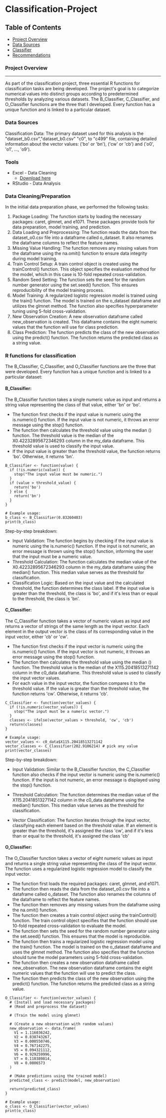 # Classification-Project

## Table of Contents

- [Project Overview](#project-overview)
- [Data Sources](#data-sources)
- [Classifier](#R-functions-for-classification)
- [Recommendations](#recommendations)

### Project Overview
---
As part of the classification project, three essential R functions for classification tasks are being developed. The project's goal is to categorize numerical values into distinct groups according to predetermined thresholds by analyzing various datasets.
The B_Classifier, C_Classifier, and O_Classifier functions are the three that I developed. Every function has a unique function and is linked to a particular dataset.

### Data Sources

Classification Data: The primary dataset used for this analysis is the "dataset_b0.csv","dataset_b0.csv" "c0", to "c499" file, containing detailed information about the vector values: ('bo' or 'bn'), ('cw' or 'cb') and ('o0', 'o1', ..., 'o9').

### Tools

- Excel - Data Cleaning
  - [Download here](https://microsoft.com)
- RStudio - Data Analysis

### Data Cleaning/Preparation

In the initial data preparation phase, we performed the following tasks:
1.  Package Loading: The function starts by loading the necessary packages: caret, glmnet, and e1071. These packages provide tools for data preparation, model training, and prediction.
2.  Data Loading and Preprocessing: The function reads the data from the dataset_o0.csv file into a dataframe called o_dataset. It also renames the dataframe columns to reflect the feature names.
4.  Missing Value Handling: The function removes any missing values from the dataframe using the na.omit() function to ensure data integrity during model training.
5.  Train Control Setup: A train control object is created using the trainControl() function. This object specifies the evaluation method for the model, which in this case is 10-fold repeated cross-validation.
6.  Random Seed Setting: The function sets the seed for the random number generator using the set.seed() function. This ensures reproducibility of the model training process.
7.  Model Training: A regularized logistic regression model is trained using the train() function. The model is trained on the o_dataset dataframe and utilizes the glmnet method. The function also specifies hyperparameter tuning using 5-fold cross-validation.
8.  New Observation Creation: A new observation dataframe called new_observation is created. This dataframe contains the eight numeric values that the function will use for class prediction.
9.  Class Prediction: The function predicts the class of the new observation using the predict() function. The function returns the predicted class as a string value.

### R functions for classification 
The B_Classifier, C_Classifier, and O_Classifier functions are the three that were developed. Every function has a unique function and is linked to a particular dataset:

#### B_Classifier:
The B_Classifier function takes a single numeric value as input and returns a string value representing the class of that value, either 'bn' or 'bo'.
- The function first checks if the input value is numeric using the is.numeric() function. If the input value is not numeric, it throws an error message using the stop() function.
- The function then calculates the threshold value using the median () function. The threshold value is the median of the X0.42232895672346293 column in the my_data dataframe. This threshold value is used to classify the input value.
- If the input value is greater than the threshold value, the function returns 'bo'. Otherwise, it returns 'bn'.
```
B_Classifier <- function(value) {
  if (!is.numeric(value)) {
    stop("The input value must be numeric.")
  }
  if (value > threshold_value) {
    return('bo')
  } else {
    return('bn')
  }
}

# Example usage:
b_class <- B_Classifier(0.83260403)
print(b_class)
```
Step-by-step breakdown:
- Input Validation: The function begins by checking if the input value is numeric using the is.numeric() function. If the input is not numeric, an error message is thrown using the stop() function, informing the user that the input must be a numeric value.
- Threshold Calculation: The function calculates the median value of the X0.42232895672346293 column in the my_data dataframe using the median() function. This median value serves as the threshold for classification.
- Classification Logic: Based on the input value and the calculated threshold, the function determines the class label. If the input value is greater than the threshold, the class is 'bo', and if it's less than or equal to the threshold, the class is 'bn'.

#### C_Classifier:
The C_Classifier function takes a vector of numeric values as input and returns a vector of strings of the same length as the input vector. Each element in the output vector is the class of its corresponding value in the input vector, either 'cb' or 'cw'.
- The function first checks if the input vector is numeric using the is.numeric() function. If the input vector is not numeric, it throws an error message using the stop() function.
- The function then calculates the threshold value using the median () function. The threshold value is the median of the X115.20418513271142 column in the c0_data dataframe. This threshold value is used to classify the input vector values.
- For each value in the input vector, the function compares it to the threshold value. If the value is greater than the threshold value, the function returns 'cw'. Otherwise, it returns 'cb'.
```
C_Classifier <- function(vector_values) {
  if (!is.numeric(vector_values)) {
    stop("The input must be a numeric vector.")
  }
  classes <- ifelse(vector_values > threshold, 'cw', 'cb')
  return(classes)
}

# Example usage:
vector_values <- c0_data$X115.20418513271142
vector_classes <- C_Classifier(202.9106214) # pick any value
print(vector_classes)
```
Step-by-step breakdown:

- Input Validation: Similar to the B_Classifier function, the C_Classifier function also checks if the input vector is numeric using the is.numeric() function. If the input is not numeric, an error message is displayed using the stop() function.

- Threshold Calculation: The function determines the median value of the X115.20418513271142 column in the c0_data dataframe using the median() function. This median value serves as the threshold for classification.

- Vector Classification: The function iterates through the input vector, classifying each element based on the threshold value. If an element is greater than the threshold, it's assigned the class 'cw', and if it's less than or equal to the threshold, it's assigned the class 'cb'

#### O_Classifier:
The O_Classifier function takes a vector of eight numeric values as input and returns a single string value representing the class of the input vector. The function uses a regularized logistic regression model to classify the input vector.
- The function first loads the required packages: caret, glmnet, and e1071.
- The function then reads the data from the dataset_o0.csv file into a dataframe called o_dataset. The function also renames the columns of the dataframe to reflect the feature names.
- The function then removes any missing values from the dataframe using the na.omit() function.
- The function then creates a train control object using the trainControl() function. The train control object specifies that the function should use 10-fold repeated cross-validation to evaluate the model.
- The function then sets the seed for the random number generator using the set.seed() function. This ensures that the model is reproducible.
- The function then trains a regularized logistic regression model using the train() function. The model is trained on the o_dataset dataframe and uses the glmnet method. The function also specifies that the function should tune the model parameters using 5-fold cross-validation.
- The function then creates a new observation dataframe called new_observation. The new observation dataframe contains the eight numeric values that the function will use to predict the class.
- The function then predicts the class of the new observation using the predict() function. The function returns the predicted class as a string value.
```
O_Classifier <- function(vector_values) {
  # (Install and load necessary packages)
  # (Read and preprocess the dataset)
  
  # (Train the model using glmnet)
  
  # (Create a new observation with random values)
  new_observation <- data.frame(
    V1 = 1.116036242,
    V2 = 0.838743267,
    V3 = 0.000550746,
    V4 = 0.767142275,
    V5 = 0.094321112,
    V6 = 0.929259996,
    V7 = 0.110389814,
    V8 = 0.0806573
  )
  
  # (Make predictions using the trained model)
  predicted_class <- predict(model, new_observation)
  
  return(predicted_class)
}

# Example usage:
o_class <- O_Classifier(vector_values)
print(o_class)
```



